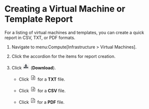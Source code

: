 # Creating a Virtual Machine or Template Report

For a listing of virtual machines and templates, you can create a quick
report in CSV, TXT, or PDF formats.

1.  Navigate to menu:Compute\[Infrastructure \> Virtual Machines\].

2.  Click the accordion for the items for report creation.

3.  Click ![2107](/images/2107.png) (**Download**).

      - Click ![2133](/images/2133.png) for a **TXT** file.

      - Click ![2133](/images/2133.png) for a **CSV** file.

      - Click ![2134](/images/2134.png) for a **PDF** file.
